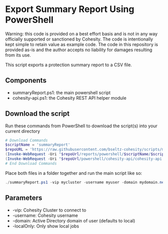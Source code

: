 # Export Summary Report Using PowerShell

Warning: this code is provided on a best effort basis and is not in any way officially supported or sanctioned by Cohesity. The code is intentionally kept simple to retain value as example code. The code in this repository is provided as-is and the author accepts no liability for damages resulting from its use.

This script exports a protection summary report to a CSV file.

## Components

* summaryReport.ps1: the main powershell script
* cohesity-api.ps1: the Cohesity REST API helper module

## Download the script

Run these commands from PowerShell to download the script(s) into your current directory

```powershell
# Download Commands
$scriptName = 'summaryReport'
$repoURL = 'https://raw.githubusercontent.com/bseltz-cohesity/scripts/master'
(Invoke-WebRequest -Uri "$repoUrl/reports/powershell/$scriptName/$scriptName.ps1").content | Out-File "$scriptName.ps1"; (Get-Content "$scriptName.ps1") | Set-Content "$scriptName.ps1"
(Invoke-WebRequest -Uri "$repoUrl/powershell/cohesity-api/cohesity-api.ps1").content | Out-File cohesity-api.ps1; (Get-Content cohesity-api.ps1) | Set-Content cohesity-api.ps1
# End Download Commands
```

Place both files in a folder together and run the main script like so:

```powershell
./summaryReport.ps1 -vip mycluster -username myuser -domain mydomain.net
```

## Parameters

* -vip: Cohesity Cluster to connect to
* -username: Cohesity username
* -domain: Active Directory domain of user (defaults to local)
* -localOnly: Only show local jobs
